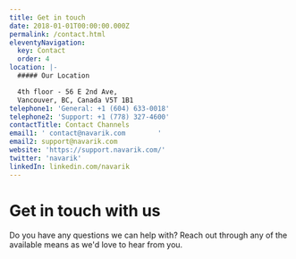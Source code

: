 ```yaml
---
title: Get in touch
date: 2018-01-01T00:00:00.000Z
permalink: /contact.html
eleventyNavigation:
  key: Contact
  order: 4
location: |-
  ##### Our Location

  4th floor - 56 E 2nd Ave,
  Vancouver, BC, Canada V5T 1B1
telephone1: 'General: +1 (604) 633-0018'
telephone2: 'Support: +1 (778) 327-4600'
contactTitle: Contact Channels
email1: ' contact@navarik.com        '
email2: support@navarik.com
website: 'https://support.navarik.com/'
twitter: 'navarik'
linkedIn: linkedin.com/navarik
---
```

# Get in touch with us

Do you have any questions we can help with? 
Reach out through any of the available means as we'd love to hear from you.
